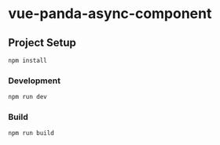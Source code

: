 # vue-panda-async-component

## Project Setup

```sh
npm install
```

### Development

```sh
npm run dev
```

### Build

```sh
npm run build
```
